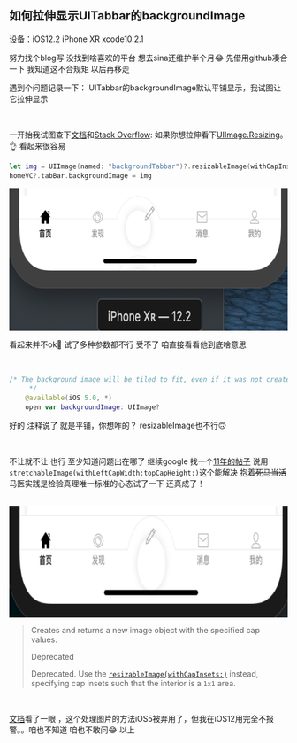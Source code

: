 ## 如何拉伸显示UITabbar的backgroundImage

设备：iOS12.2  iPhone XR  xcode10.2.1

努力找个blog写 没找到啥喜欢的平台 想去sina还维护半个月😂 先借用github凑合一下 我知道这不合规矩 以后再移走

遇到个问题记录一下： UITabbar的backgroundImage默认平铺显示，我试图让它拉伸显示

<br>

一开始我试图查下[文档](<https://developer.apple.com/documentation/uikit/uitabbar/1623469-backgroundimage>)和[Stack Overflow](<https://stackoverflow.com/questions/42287662/how-to-change-the-background-image-of-tab-bar-in-objective-c>): 如果你想拉伸看下[UIImage.Resizing](<https://developer.apple.com/documentation/uikit/uiimage/resizingmode>)。👌 看起来很容易

```swift
let img = UIImage(named: "backgroundTabbar")?.resizableImage(withCapInsets: .zero, resizingMode: .stretch)
homeVC?.tabBar.backgroundImage = img
```

<img src="https://github.com/zhuxinyu/blog/blob/master/iOS%E7%AC%94%E8%AE%B0/WX20190429-212418%402x.png" width = "716" height = "258" div align=center />

看起来并不ok🤔 试了多种参数都不行 受不了 咱直接看看他到底啥意思

<br>

```swift
/* The background image will be tiled to fit, even if it was not created via the UIImage resizableImage methods.
     */
    @available(iOS 5.0, *)
    open var backgroundImage: UIImage?
```

好的 注释说了 就是平铺，你想咋的？ resizableImage也不行🙃

<br>

不让就不让 也行 至少知道问题出在哪了 继续google 找一个[11年的帖子](<https://stackoverflow.com/questions/8517751/how-to-stretch-backgroundimage-in-uinavigationbar-and-uitabbar-when-autoresized>) 说用`stretchableImage(withLeftCapWidth:topCapHeight:)`这个能解决 抱着~~死马当活马医~~实践是检验真理唯一标准的心态试了一下 还真成了！

<br>

<img src="https://github.com/zhuxinyu/blog/blob/master/iOS%E7%AC%94%E8%AE%B0/WX20190429-210445%402x.png" width = "842" height = "202" div align=center />

<br>

> Creates and returns a new image object with the specified cap values.
>
> Deprecated
>
> Deprecated. Use the [`resizableImage(withCapInsets:)`](https://developer.apple.com/documentation/uikit/uiimage/1624102-resizableimage) instead, specifying cap insets such that the interior is a `1x1` area.

<br>

[文档](<https://developer.apple.com/documentation/uikit/uiimage/1624145-stretchableimage>)看了一眼 ，这个处理图片的方法iOS5被弃用了，但我在iOS12用完全不报警。。咱也不知道 咱也不敢问😂 以上

